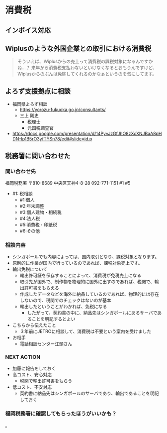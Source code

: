# 消費税
## インボイス対応

## Wiplusのような外国企業との取引における消費税
>そういえば、Wiplusからの売上って消費税の課税対象になるんですかね…？
>来年から消費税支払わないといけなくなるとおもうんですけど、Wiplusからのぶんは免除してくれるのかなぁというのを気にしてます。

## よろず支援拠点に相談
- 福岡県よろず相談
  - https://yorozu-fukuoka.go.jp/consultants/
  - 三上 剛史
    - 税理士
    - 元国税調査官
- https://docs.google.com/presentation/d/14PyvJzGfJhO8zXcXNJBaA8pHDN-Ip1B5rO3yfTYSn78/edit#slide=id.p

## 税務署に問い合わせた
### 問い合わせ先
福岡税務署
〒810-8689 中央区天神4-8-28
092-771-1151 #1 #5

- #1: 税相談
  - #1:個人
  - #2:年末調整
  - #3:個人建物・相続税
  - #4:法人税
  - #5:消費税・印紙税
  - #6:その他

### 相談内容
- シンガポールでも内容によっては、国内取引となり、課税対象となります。
- 原則的に作業が国内で行っているのであれば、課税対象売上です。
- 輸出免税について
  - 輸出許可証を保存することによって、消費税が免税売上になる
  - 取引先が国外で、制作物を物理的に国外に出すのであれば、税関で、輸出許可書をもらえる
  - 作成したデータなどを海外に納品しているのであれば、物理的には存在しないので、税関でのチェックはないのが基本
  - 輸出したということがわかれば、免税になる
    - したがって、契約書の中に、納品先はシンガポールにあるサーバであることを明記するとよい
- こちらから伝えたこと
  - ３年前にJETROに相談して、消費税は不要という案内を受けました
- お相手
  - 電話相談センター江頭さん

### NEXT ACTION
- 加藤に報告をしておく
- 高コスト、安心対応
  - 税関で輸出許可書をもらう
- 低コスト、不安対応
  - 契約書に納品先はシンガポールのサーバであり、輸出であることを明記しておく

### 福岡税務署に確認してもらったほうがいいかも？


。